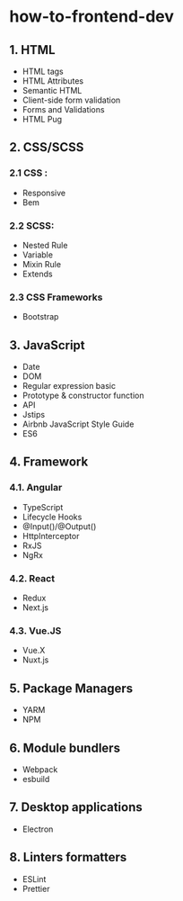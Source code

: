 # how-to-frontend-dev
## 1. HTML
- HTML tags
- HTML Attributes
- Semantic HTML
- Client-side form validation
- Forms and Validations
- HTML Pug
## 2. CSS/SCSS
### 2.1 CSS :
 - Responsive
 - Bem
### 2.2 SCSS:
 - Nested Rule
 - Variable
 - Mixin Rule
 - Extends
### 2.3 CSS Frameworks
 - Bootstrap
## 3. JavaScript
- Date
- DOM
- Regular expression basic
- Prototype & constructor function
- API
- Jstips
- Airbnb JavaScript Style Guide
- ES6
## 4. Framework
### 4.1. Angular
- TypeScript
- Lifecycle Hooks
- @Input()/@Output()
- HttpInterceptor
- RxJS
- NgRx
### 4.2. React
- Redux
- Next.js
### 4.3. Vue.JS
- Vue.X
- Nuxt.js
## 5. Package Managers
- YARM
- NPM
## 6. Module bundlers
- Webpack
- esbuild
## 7. Desktop applications
- Electron
## 8. Linters formatters
- ESLint
- Prettier